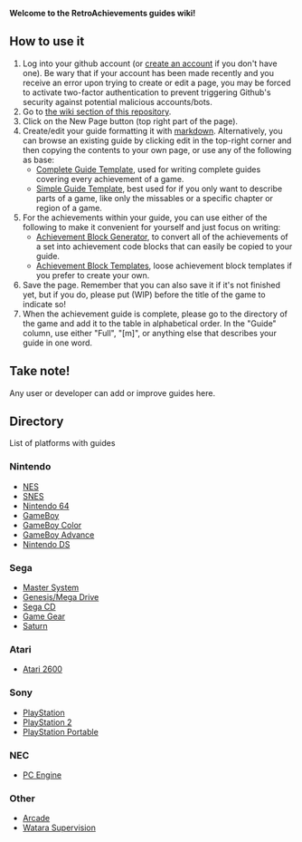 **Welcome to the RetroAchievements guides wiki!**

## How to use it

1. Log into your github account (or [create an account](https://github.com/join) if you don't have one). Be wary that if your account has been made recently and you receive an error upon trying to create or edit a page, you may be forced to activate two-factor authentication to prevent triggering Github's security against potential malicious accounts/bots.
2. Go to [the wiki section of this repository](https://github.com/RetroAchievements/guides/wiki).
3. Click on the New Page button (top right part of the page).
4. Create/edit your guide formatting it with [markdown](https://commonmark.org/help/). Alternatively, you can browse an existing guide by clicking edit in the top-right corner and then copying the contents to your own page, or use any of the following as base:
   * [Complete Guide Template](https://github.com/RetroAchievements/guides/wiki/Achievement-Guide-template-(Full)), used for writing complete guides covering every achievement of a game.
   * [Simple Guide Template](https://github.com/RetroAchievements/guides/wiki/Achievement-Guide-Template-(Simple)), best used for if you only want to describe parts of a game, like only the missables or a specific chapter or region of a game.
5. For the achievements within your guide, you can use either of the following to make it convenient for yourself and just focus on writing:
   * [Achievement Block Generator](https://raguides-template-generator.vercel.app/), to convert all of the achievements of a set into achievement code blocks that can easily be copied to your guide.
   * [Achievement Block Templates](https://github.com/RetroAchievements/guides/wiki/Achievement-Code-Blocks), loose achievement block templates if you prefer to create your own.
6. Save the page. Remember that you can also save it if it's not finished yet, but if you do, please put (WIP) before the title of the game to indicate so!
7. When the achievement guide is complete, please go to the directory of the game and add it to the table in alphabetical order. In the "Guide" column, use either "Full", "[m]", or anything else that describes your guide in one word.

## Take note!
Any user or developer can add or improve guides here.

## Directory
List of platforms with guides

### Nintendo
* [NES](NES)
* [SNES](SNES)
* [Nintendo 64](Nintendo-64)
* [GameBoy](Game-Boy)
* [GameBoy Color](Game-Boy-Color)
* [GameBoy Advance](Game-Boy-Advance)
* [Nintendo DS](Nintendo-DS)

### Sega
* [Master System](https://github.com/RetroAchievements/guides/wiki/Master-System)
* [Genesis/Mega Drive](Mega-Drive)
* [Sega CD](Sega-CD)
* [Game Gear](Game-Gear)
* [Saturn](Saturn)


### Atari
* [Atari 2600](Atari-2600)

### Sony
* [PlayStation](PlayStation)
* [PlayStation 2](PlayStation-2)
* [PlayStation Portable](PlayStation-Portable)


### NEC
* [PC Engine](PC-Engine)

### Other
* [Arcade](Arcade)
* [Watara Supervision](Watara-Supervision)